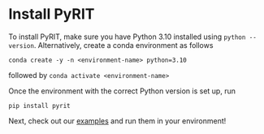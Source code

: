 # Install PyRIT

To install PyRIT, make sure you have Python 3.10 installed using `python --version`.
Alternatively, create a conda environment as follows

```
conda create -y -n <environment-name> python=3.10
```
followed by `conda activate <environment-name>`

Once the environment with the correct Python version is set up, run

```
pip install pyrit
```

Next, check out our [examples](https://github.com/Azure/PyRIT/tree/main/examples) and run them in your environment!
